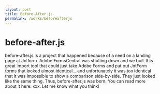 ```yaml
---
layout: post
title: Before-After.js
permalink: /works/beforeafterjs
---
```


# before-after.js

before-after.js is a project that happened because of a need on a landing page at Jotform. Adobe FormsCentral was shutting down and we built this great import tool that could just take Adobe Forms and put out JotForm forms that looked almost identical… and unfortunately it was too identical that it was impossible to show a comparison side-by-side. They just looked like the same thing. Thus, before-after.js was born. You can read more about it here: xxx. Let me know what you think!